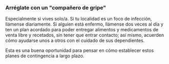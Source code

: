 ### Arréglate con un "compañero de gripe" 

Especialmente si vives solo/a. Si tu localidad es un foco de infección, llámense diariamente. Si alguien está enfermo, llámense dos veces al día y ten un plan acordado para poder entregar alimentos y medicamentos de venta libre y recetados, sin tener que entrar contacto; así mismo, acuerden cómo ayudarse unos a otros con el cuidado de sus dependientes.

Esta es una buena oportunidad para pensar en cómo establecer estos planes de contingencia a largo plazo.
